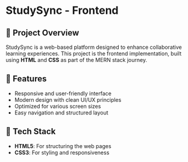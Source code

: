 # StudySync - Frontend

## 📌 Project Overview
StudySync is a web-based platform designed to enhance collaborative learning experiences. This project is the frontend implementation, built using **HTML** and **CSS** as part of the MERN stack journey.

## 🚀 Features
- Responsive and user-friendly interface
- Modern design with clean UI/UX principles
- Optimized for various screen sizes
- Easy navigation and structured layout

## 📂 Tech Stack
- **HTML5**: For structuring the web pages
- **CSS3**: For styling and responsiveness
